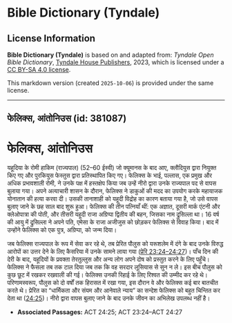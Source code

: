 # Bible Dictionary (Tyndale)

## License Information

**Bible Dictionary (Tyndale)** is based on and adapted from: _Tyndale Open Bible Dictionary_, [Tyndale House Publishers](https://tyndaleopenresources.com/), 2023, which is licensed under a [CC BY-SA 4.0 license](https://creativecommons.org/licenses/by-sa/4.0/legalcode.en).

This markdown version (created `2025-10-06`) is provided under the same license.



--------------------------------

## फेलिक्स, आंतोनिउस (id: 381087)

फेलिक्स, आंतोनिउस
=================

यहूदिया के रोमी हाकिम (राज्यपाल) (52–60 ईस्वी) जो क्यूमानस के बाद आए, क्लौदियुस द्वारा नियुक्त किए गए और पुरकियुस फेस्तुस द्वारा प्रतिस्थापित किए गए। फेलिक्स के भाई, पल्लास, एक प्रमुख और अधिक प्रभावशाली रोमी, ने उनके पक्ष में हस्तक्षेप किया जब उन्हें नीरो द्वारा उनके राज्यपाल पद से वापस बुलाया गया। अपने अत्याचारी शासन के दौरान, फेलिक्स ने डाकुओं की मदद का उपयोग करके महायाजक योनातान की हत्या करवा दी। उसकी तानाशाही को यहूदी विद्रोह का कारण बताया गया है, जो उसे वापस बुलाए जाने के छह साल बाद शुरू हुआ। फेलिक्स की तीन पत्नियाँ थीं: एक अज्ञात, दूसरी मार्क एंटनी और क्लेओपात्रा की पोती, और तीसरी यहूदी राजा अग्रिप्पा द्वितीय की बहन, जिसका नाम द्रुसिल्ला था। 16 वर्ष की आयु में द्रुसिल्ला ने अपने पति, एमेसा के राजा अजीजुस को छोड़कर फेलिक्स से विवाह किया। बाद में उन्होंने फेलिक्स को एक पुत्र, अग्रिप्पा, को जन्म दिया।

जब फेलिक्स राज्यपाल के रूप में सेवा कर रहे थे, तब प्रेरित पौलुस को यरूशलेम में दंगे के बाद उनके विरुद्ध आरोपों का उत्तर देने के लिए कैसरिया में उनके सामने लाया गया ([प्रेरि 23:24–24:27](https://ref.ly/Acts23:24-Acts24:27))। पाँच दिन की देरी के बाद, यहूदियों के प्रवक्ता तेरतुल्लुस और अन्य लोग अपने दोष को प्रस्तुत करने के लिए पहुँचे। फेलिक्स ने फैसला तब तक टाल दिया जब तक कि वह सरदार लूसियास से सुन न ले। इस बीच पौलुस को कुछ छूट में रखकर रखवाली की गई। फेलिक्स उनकी रिहाई के लिए रिश्वत की उम्मीद कर रहे थे। परिणामस्वरूप, पौलुस को दो वर्षों तक हिरासत में रखा गया, इस दौरान वे और फेलिक्स कई बार बातचीत करते थे। प्रेरित का “धार्मिकता और संयम और आनेवाले न्याय” का सन्देश फेलिक्स को बहुत चिन्तित कर देता था ([24:25](https://ref.ly/Acts24:25))। नीरो द्वारा वापस बुलाए जाने के बाद उनके जीवन का अभिलेख उपलब्ध नहीं है।

* **Associated Passages:** ACT 24:25; ACT 23:24–ACT 24:27

